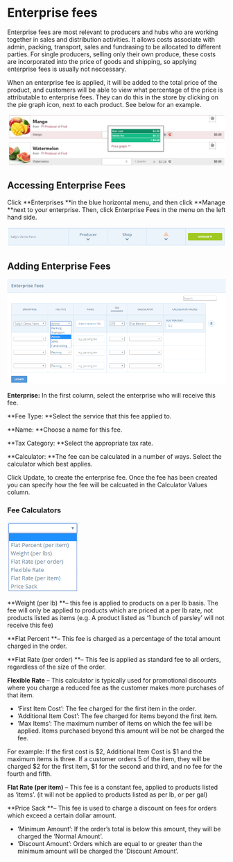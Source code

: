 # Enterprise fees

Enterprise fees are most relevant to producers and hubs who are working together in sales and distribution activities. It allows costs associate with admin, packing, transport, sales and fundrasing to be allocated to different parties. For single producers, selling only their own produce, these costs are incorporated into the price of goods and shipping, so applying enterprise fees is usually not neccessary.

When an enterprise fee is applied, it will be added to the total price of the product, and customers will be able to view what percentage of the price is attributable to enterprise fees. They can do this in the store by clicking on the pie graph icon, next to each product. See below for an example.

![](/assets/21-EnterpriseFees-1-Enterprsie-fee-in-shopfront_old.png)

## Accessing Enterprise Fees

Click **Enterprises **in the blue horizontal menu, and then click **Manage **next to your enterprise. Then, click Enterprise Fees in the menu on the left hand side.

![](/assets/21-EnterpriseFees-2-Access-demo-farm_old.png)

## Adding Enterprise Fees

![](/assets/21-EnterpriseFees-3-Enterprise-Fees-Screenshot_old.png)

**Enterprise:** In the first column, select the enterprise who will receive this fee.

**Fee Type: **Select the service that this fee applied to.

**Name: **Choose a name for this fee.

**Tax Category: **Select the appropriate tax rate.

**Calculator: **The fee can be calculated in a number of ways. Select the calculator which best applies.

Click Update, to create the enterprise fee. Once the fee has been created you can specify how the fee will be calcuated in the Calculator Values column.

### Fee Calculators



![](/assets/21-EnterproseFees-4-Fee-calculators__new.png)

**Weight \(per lb\) **– this fee is applied to products on a per lb basis. The fee will only be applied to products which are priced at a per lb rate, not products listed as items \(e.g. A product listed as ‘1 bunch of parsley’ will not receive this fee\)

**Flat Percent **– This fee is charged as a percentage of the total amount charged in the order.

**Flat Rate \(per order\) **– This fee is applied as standard fee to all orders, regardless of the size of the order.

**Flexible Rate** – This calculator is typically used for promotional discounts where you charge a reduced fee as the customer makes more purchases of that item.

* ‘First Item Cost’: The fee charged for the first item in the order.
* ‘Additional Item Cost’: The fee charged for items beyond the first item.
* ‘Max Items’: The maximum number of items on which the fee will be applied. Items purchased beyond this amount will be not be charged the fee.

For example: If the first cost is $2, Additional Item Cost is $1 and the maximum items is three. If a customer orders 5 of the item, they will be charged $2 for the first item, $1 for the second and third, and no fee for the fourth and fifth.

**Flat Rate \(per item\)** –  This fee is a constant fee, applied to products listed as ‘items’. \(it will not be applied to products listed as per lb, or per gal\)

**Price Sack **– This fee is used to charge a discount on fees for orders which exceed a certain dollar amount.

* ‘Minimum Amount’: If the order’s total is below this amount, they will be charged the ‘Normal Amount’.
* ‘Discount Amount’: Orders which are equal to or greater than the minimum amount will be charged the ‘Discount Amount’.




